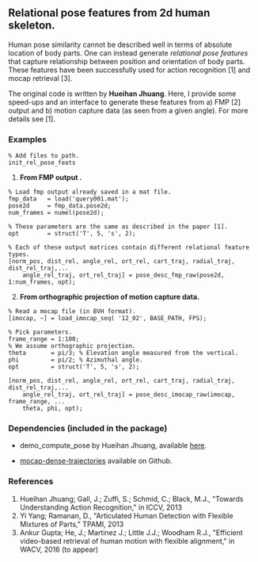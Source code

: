 ## Relational pose features from 2d human skeleton. 

Human pose similarity cannot be described well in terms of absolute location of body parts. One can instead generate *relational pose features* that capture relationship between position and orientation of body parts. These features have been successfully used for action recognition [1] and mocap retrieval [3].

The original code is written by **Hueihan Jhuang**. Here, I provide some speed-ups and an interface to generate these features from a) FMP [2] output and b) motion capture data (as seen from a given angle). For more details see [1].

### Examples
```
% Add files to path.
init_rel_pose_feats
```
1) **From FMP output .**
```
% Load fmp output already saved in a mat file.
fmp_data   = load('query001.mat');
pose2d     = fmp_data.pose2d;
num_frames = numel(pose2d);

% These parameters are the same as described in the paper [1].
opt        = struct('T', 5, 's', 2);  

% Each of these output matrices contain different relational feature types.
[norm_pos, dist_rel, angle_rel, ort_rel, cart_traj, radial_traj, dist_rel_traj,...
    angle_rel_traj, ort_rel_traj] = pose_desc_fmp_raw(pose2d, 1:num_frames, opt);
```
2) **From orthographic projection of motion capture data.**
```
% Read a mocap file (in BVH format).
[imocap, ~] = load_imocap_seq( '12_02', BASE_PATH, FPS);

% Pick parameters.
frame_range = 1:100;
% We assume orthographic projection. 
theta       = pi/3; % Elevation angle measured from the vertical.
phi         = pi/2; % Azimuthal angle.
opt         = struct('T', 5, 's', 2);

[norm_pos, dist_rel, angle_rel, ort_rel, cart_traj, radial_traj, dist_rel_traj,...
    angle_rel_traj, ort_rel_traj] = pose_desc_imocap_raw(imocap, frame_range, ...
    theta, phi, opt);
```

### Dependencies (included in the package)
- demo_compute_pose by Hueihan Jhuang, available [here](http://files.is.tue.mpg.de/jhmdb/demo_compute_pose.zip).

- [mocap-dense-trajectories](https://github.com/jltmtz/mocap-dense-trajectories) available on Github.

### References
1. Hueihan Jhuang; Gall, J.; Zuffi, S.; Schmid, C.; Black, M.J., "Towards Understanding Action Recognition," in ICCV, 2013
2. Yi Yang; Ramanan, D., "Articulated Human Detection with Flexible Mixtures of Parts," TPAMI, 2013
3. Ankur Gupta; He, J.; Martinez J.; Little J.J.; Woodham R.J., "Efficient video-based retrieval of human motion with flexible alignment," in WACV, 2016 (to appear) 
